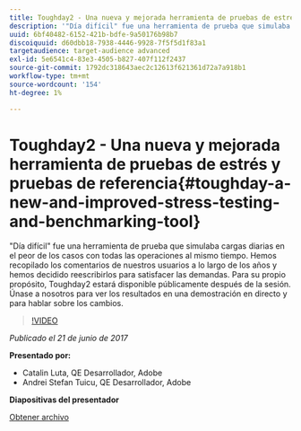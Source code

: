```yaml
---
title: Toughday2 - Una nueva y mejorada herramienta de pruebas de estrés y pruebas de referencia
description: '"Día difícil" fue una herramienta de prueba que simulaba cargas diarias en el peor de los casos con todas las operaciones al mismo tiempo. Hemos recopilado los comentarios de nuestros usuarios a lo largo de los años y hemos decidido reescribirlos para satisfacer las demandas.'
uuid: 6bf40482-6152-421b-bdfe-9a50176b98b7
discoiquuid: d60dbb18-7938-4446-9928-7f5f5d1f83a1
targetaudience: target-audience advanced
exl-id: 5e6541c4-83e3-4505-b827-407f112f2437
source-git-commit: 1792dc318643aec2c12613f621361d72a7a918b1
workflow-type: tm+mt
source-wordcount: '154'
ht-degree: 1%

---
```


# Toughday2 - Una nueva y mejorada herramienta de pruebas de estrés y pruebas de referencia{#toughday-a-new-and-improved-stress-testing-and-benchmarking-tool}

&quot;Día difícil&quot; fue una herramienta de prueba que simulaba cargas diarias en el peor de los casos con todas las operaciones al mismo tiempo. Hemos recopilado los comentarios de nuestros usuarios a lo largo de los años y hemos decidido reescribirlos para satisfacer las demandas. Para su propio propósito, Toughday2 estará disponible públicamente después de la sesión. Únase a nosotros para ver los resultados en una demostración en directo y para hablar sobre los cambios.

>[!VIDEO](https://video.tv.adobe.com/v/18935/?quality=9)

*Publicado el 21 de junio de 2017*

**Presentado por:**

* Catalin Luta, QE Desarrollador, Adobe
* Andrei Stefan Tuicu, QE Desarrollador, Adobe

**Diapositivas del presentador**

[Obtener archivo](assets/aem-gems-toughday2.pdf)
<!--
[Get back to the Overview](https://helpx.adobe.com/experience-manager/kt/eseminars/gems/aem-index.html)
-->
